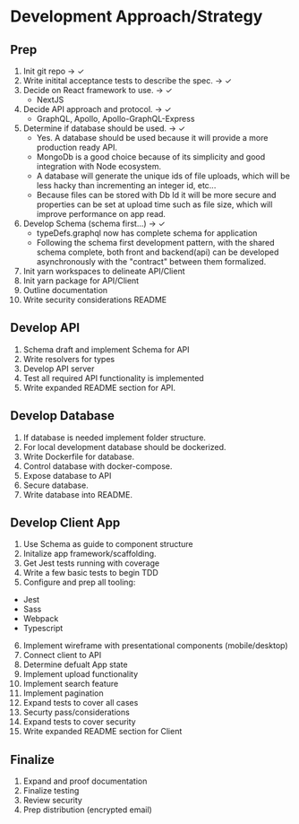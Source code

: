 # Development Approach/Strategy


## Prep
1. Init git repo -> ✓
2. Write initital acceptance tests to describe the spec. -> ✓
3. Decide on React framework to use. -> ✓
    - NextJS
4. Decide API approach and protocol. -> ✓
    - GraphQL, Apollo, Apollo-GraphQL-Express
5. Determine if database should be used. -> ✓
    - Yes. A database should be used because it will provide a more production ready API.
    - MongoDb is a good choice because of its simplicity and good integration with Node ecosystem.
    - A database will generate the unique ids of file uploads, which will be less hacky than incrementing an integer id, etc... 
    - Because files can be stored with Db Id it will be more secure and properties can be set at upload time such as file size, which will improve performance on app read.
6. Develop Schema (schema first...) -> ✓
    - typeDefs.graphql now has complete schema for application
    - Following the schema first development pattern, with the shared schema complete, both front and backend(api) can be developed asynchronously with the "contract" between them formalized.
7. Init yarn workspaces to delineate API/Client
8. Init yarn package for API/Client
9. Outline documentation
10. Write security considerations README

## Develop API
1. Schema draft and implement Schema for API
2. Write resolvers for types
3. Develop API server
4. Test all required API functionality is implemented
5. Write expanded README section for API.

## Develop Database
1. If database is needed implement folder structure.
2. For local development database should be dockerized.
3. Write Dockerfile for database.
4. Control database with docker-compose.
5. Expose database to API
6. Secure database.
7. Write database into README.

## Develop Client App
1. Use Schema as guide to component structure
2. Initalize app framework/scaffolding.
3. Get Jest tests running with coverage
4. Write a few basic tests to begin TDD
5. Configure and prep all tooling:
  - Jest
  - Sass
  - Webpack
  - Typescript
6. Implement wireframe with presentational components (mobile/desktop)
7. Connect client to API 
8. Determine defualt App state
9. Implement upload functionality
10. Implement search feature 
11. Implement pagination
12. Expand tests to cover all cases
13. Securty pass/considerations
14. Expand tests to cover security
15. Write expanded README section for Client

## Finalize
1. Expand and proof documentation
2. Finalize testing
3. Review security
4. Prep distribution (encrypted email)
